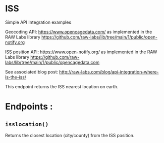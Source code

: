 # ISS

Simple API Integration examples

Geocoding API: https://www.opencagedata.com/ as implemented in the RAW Labs library
https://github.com/raw-labs/lib/tree/main/1/public/open-notify.org

ISS position API: https://www.open-notify.org/ as implemented in the RAW Labs library
https://github.com/raw-labs/lib/tree/main/1/public/opencagedata.com

See associated blog post: http://raw-labs.com/blog/api-integration-where-is-the-iss/

This endpoint returns the ISS nearest location on earth.

# Endpoints :

## `isslocation()`
Returns the closest location (city/county) from the ISS position.


